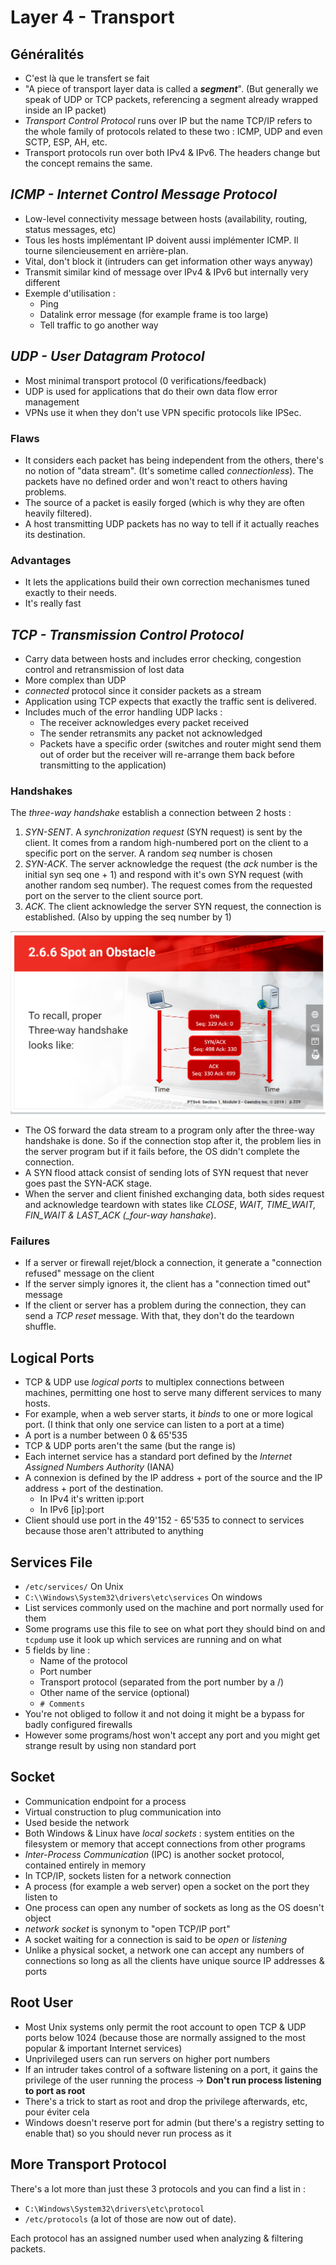 # Layer 4 - Transport

## Généralités

* C'est là que le transfert se fait 
* "A piece of transport layer data is called a _**segment**_". \(But generally we speak of UDP or TCP packets, referencing a segment already wrapped inside an IP packet\)
* _Transport Control Protocol_ runs over IP but the name TCP/IP refers to the whole family of protocols related to these two : ICMP, UDP and even SCTP, ESP, AH, etc.
* Transport protocols run over both IPv4 & IPv6. The headers change but the concept remains the same.

## _ICMP - Internet Control Message Protocol_

* Low-level connectivity message between hosts \(availability, routing, status messages, etc\)
* Tous les hosts implémentant IP doivent aussi implémenter ICMP. Il tourne silencieusement en arrière-plan.
* Vital, don't block it \(intruders can get information other ways anyway\)
* Transmit similar kind of message over IPv4 & IPv6 but internally very different
* Exemple d'utilisation :
  * Ping
  * Datalink error message \(for example frame is too large\)
  * Tell traffic to go another way

## _UDP - User Datagram Protocol_

* Most minimal transport protocol \(0 verifications/feedback\)
* UDP is used for applications that do their own data flow error management
* VPNs use it when they don't use VPN specific protocols like IPSec.

### Flaws

* It considers each packet has being independent from the others, there's no notion of "data stream". \(It's sometime called _connectionless_\). The packets have no defined order and won't react to others having problems.
* The source of a packet is easily forged \(which is why they are often heavily filtered\).
* A host transmitting UDP packets has no way to tell if it actually reaches its destination.

### Advantages

* It lets the applications build their own correction mechanismes tuned exactly to their needs.
* It's really fast

## _TCP - Transmission Control Protocol_

* Carry data between hosts and includes error checking, congestion control and retransmission of lost data
* More complex than UDP
* _connected_ protocol since it consider packets as a stream
* Application using TCP expects that exactly the traffic sent is delivered.
* Includes much of the error handling UDP lacks :
  * The receiver acknowledges every packet received
  * The sender retransmits any packet not acknowledged
  * Packets have a specific order \(switches and router might send them out of order but the receiver will re-arrange them back before transmitting to the application\)

### Handshakes

The _three-way handshake_ establish a connection between 2 hosts :

1. _SYN-SENT_. A _synchronization request_ \(SYN request\) is sent by the client. It comes from a random high-numbered port on the client to a specific port on the server. A random _seq_ number is chosen
2. _SYN-ACK_. The server acknowledge the request \(the _ack_ number is the initial syn seq one + 1\) and respond with it's own SYN request \(with another random seq number\). The request comes from the requested port on the server to the client source port. 
3. _ACK_. The client acknowledge the server SYN request, the connection is established. \(Also by upping the seq number by 1\)

![](../../.gitbook/assets/ack.png)

* The OS forward the data stream to a program only after the three-way handshake is done. So if the connection stop after it, the problem lies in the server program but if it fails before, the OS didn't complete the connection.
* A SYN flood attack consist of sending lots of SYN request that never goes past the SYN-ACK stage.
* When the server and client finished exchanging data, both sides request and acknowledge teardown with states like _CLOSE_, _WAIT, TIME\_WAIT, FIN\_WAIT & LAST\_ACK \(\_four-way hanshake_\).

### Failures

* If a server or firewall rejet/block a connection, it generate a "connection refused" message on the client
* If the server simply ignores it, the client has a "connection timed out" message
* If the client or server has a problem during the connection, they can send a _TCP reset_ message. With that, they don't do the teardown shuffle.

## Logical Ports

* TCP & UDP use _logical ports_ to multiplex connections between machines, permitting one host to serve many different services to many hosts.
* For example, when a web server starts, it _binds_ to one or more logical port. \(I think that only one service can listen to a port at a time\)
* A port is a number between 0 & 65'535
* TCP & UDP ports aren't the same \(but the range is\)
* Each internet service has a standard port defined by the _Internet Assigned Numbers Authority_ \(IANA\)
* A connexion is defined by the IP address + port of the source and the IP address + port of the destination.
  * In IPv4 it's written ip:port
  * In IPv6 \[ip\]:port
* Client should use port in the 49'152 - 65'535 to connect to services because those aren't attributed to anything

## Services File

* `/etc/services/` On Unix
* `C:\\Windows\System32\drivers\etc\services` On windows
* List services commonly used on the machine and port normally used for them
* Some programs use this file to see on what port they should bind on and `tcpdump` use it look up which services are running and on what
* 5 fields by line :
  * Name of the protocol
  * Port number
  * Transport protocol \(separated from the port number by a /\)
  * Other name of the service \(optional\)
  * `# Comments`
* You're not obliged to follow it and not doing it might be a bypass for badly configured firewalls
* However some programs/host won't accept any port and you might get strange result by using non standard port

## Socket

* Communication endpoint for a process
* Virtual construction to plug communication into
* Used beside the network
* Both Windows & Linux have _local sockets_ : system entities on the filesystem or memory that accept connections from other programs
* _Inter-Process Communication_ \(IPC\) is another socket protocol, contained entirely in memory
* In TCP/IP, sockets listen for a network connection
* A process \(for example a web server\) open a socket on the port they listen to
* One process can open any number of sockets as long as the OS doesn't object
* _network socket_ is synonym to "open TCP/IP port"
* A socket waiting for a connection is said to be _open_ or _listening_
* Unlike a physical socket, a network one can accept any numbers of connections so long as all the clients have unique source IP addresses & ports

## Root User

* Most Unix systems only permit the root account to open TCP & UDP ports below 1024 \(because those are normally assigned to the most popular & important Internet services\)
* Unprivileged users can run servers on higher port numbers
* If an intruder takes control of a software listening on a port, it gains the privilege of the user running the process -&gt; **Don't run process listening to port as root**
* There's a trick to start as root and drop the privilege afterwards, etc, pour éviter cela
* Windows doesn't reserve port for admin \(but there's a registry setting to enable that\) so you should never run process as it

## More Transport Protocol

There's a lot more than just these 3 protocols and you can find a list in :

* `C:\Windows\System32\drivers\etc\protocol`
* `/etc/protocols` \(a lot of those are now out of date\).

Each protocol has an assigned number used when analyzing & filtering packets.

